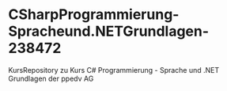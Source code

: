 # CSharpProgrammierung-Spracheund.NETGrundlagen-238472
KursRepository zu Kurs C# Programmierung - Sprache und .NET Grundlagen der ppedv AG
